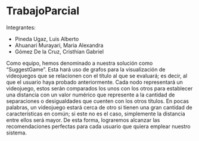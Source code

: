# TrabajoParcial
Integrantes:
 - Pineda Ugaz, Luis Alberto
 - Ahuanari Murayari, Maria Alexandra
 - Gómez De la Cruz, Cristhian Gabriel
 
Como equipo, hemos denominado a nuestra solución como “SuggestGame”. Esta hará uso de grafos para la visualización de videojuegos que se relacionen con el título al que se evaluará; es decir, al que el usuario haya probado anteriormente. Cada nodo representará un videojuego, estos serán comparados los unos con los otros para establecer una distancia con un valor numérico que represente a la cantidad de separaciones o desigualdades que cuenten con los otros títulos. En pocas palabras, un videojuego estará cerca de otro si tienen una gran cantidad de características en común; si este no es el caso, simplemente la distancia entre ellos será mayor. De esta forma, lograremos alcanzar las recomendaciones perfectas para cada usuario que quiera emplear nuestro sistema.
